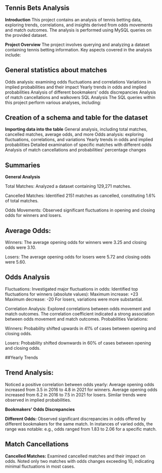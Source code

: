 ## Tennis Bets Analysis
**Introduction**
This project contains an analysis of tennis betting data, exploring trends, correlations, and insights derived from odds movements and match outcomes. The analysis is performed using MySQL queries on the provided dataset.

**Project Overview**
The project involves querying and analyzing a dataset containing tennis betting information. Key aspects covered in the analysis include:

## General statistics about matches
Odds analysis: examining odds fluctuations and correlations
Variations in implied probabilities and their impact
Yearly trends in odds and implied probabilities
Analysis of different bookmakers' odds discrepancies
Analysis of match cancellations and walkovers
SQL Analysis
The SQL queries within this project perform various analyses, including:

## Creation of a schema and table for the dataset
**Importing data into the table**
General analysis, including total matches, cancelled matches, average odds, and more
Odds analysis: exploring fluctuations, correlations, and variations
Yearly trends in odds and implied probabilities
Detailed examination of specific matches with different odds
Analysis of match cancellations and probabilities' percentage changes

## Summaries
**General Analysis**

Total Matches: Analyzed a dataset containing 129,271 matches.

Cancelled Matches: Identified 2151 matches as cancelled, constituting 1.6% of total matches.

Odds Movements: Observed significant fluctuations in opening and closing odds for winners and losers.

## Average Odds:
Winners: The average opening odds for winners were 3.25 and closing odds were 3.10.

Losers: The average opening odds for losers were 5.72 and closing odds were 5.60.

## Odds Analysis
Fluctuations: Investigated major fluctuations in odds:
Identified top fluctuations for winners (absolute values):
Maximum increase: +23
Maximum decrease: -20
For losers, variations were more substantial.

Correlation Analysis: Explored correlations between odds movement and match outcomes. The correlation coefficient indicated a strong association between odds movement and match outcomes.
Probabilities Variations:

Winners: Probability shifted upwards in 41% of cases between opening and closing odds.

Losers: Probability shifted downwards in 60% of cases between opening and closing odds.

##Yearly Trends

## Trend Analysis:
Noticed a positive correlation between odds yearly:
Average opening odds increased from 3.5 in 2016 to 4.8 in 2021 for winners.
Average opening odds increased from 6.2 in 2016 to 7.5 in 2021 for losers.
Similar trends were observed in implied probabilities.

**Bookmakers' Odds Discrepancies**

**Different Odds:**
Observed significant discrepancies in odds offered by different bookmakers for the same match.
In instances of varied odds, the range was notable: e.g., odds ranged from 1.83 to 2.06 for a specific match.

## Match Cancellations
**Cancelled Matches:**
Examined cancelled matches and their impact on odds.
Noted only two matches with odds changes exceeding 10, indicating minimal fluctuations in most cases.
